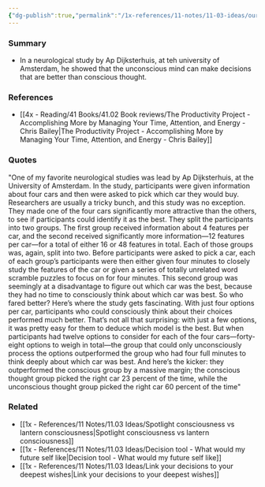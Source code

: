 ```yaml
---
{"dg-publish":true,"permalink":"/1x-references/11-notes/11-03-ideas/our-unconscious-can-make-correct-decisions/","title":"Our unconscious can make correct decisions","created":"2024-02-14T20:18:26.083+03:00","updated":"2024-02-14T20:18:26.083+03:00"}
---
```



### Summary
- In a neurological study by Ap Dijksterhuis, at teh university of Amsterdam, he showed that the unconscious mind can make decisions that are better than conscious thought.

### References
- [[4x - Reading/41 Books/41.02 Book reviews/The Productivity Project - Accomplishing More by Managing Your Time, Attention, and Energy - Chris Bailey\|The Productivity Project - Accomplishing More by Managing Your Time, Attention, and Energy - Chris Bailey]]

### Quotes
"One of my favorite neurological studies was lead by Ap Dijksterhuis, at the University of Amsterdam. In the study, participants were given information about four cars and then were asked to pick which car they would buy. Researchers are usually a tricky bunch, and this study was no exception. They made one of the four cars significantly more attractive than the others, to see if participants could identify it as the best. They split the participants into two groups. The first group received information about 4 features per car, and the second received significantly more information—12 features per car—for a total of either 16 or 48 features in total.
Each of those groups was, again, split into two. Before participants were asked to pick a car, each of each group’s participants were then either given four minutes to closely study the features of the car or given a series of totally unrelated word scramble puzzles to focus on for four minutes. This second group was seemingly at a disadvantage to figure out which car was the best, because they had no time to consciously think about which car was best.
So who fared better?
Here’s where the study gets fascinating. With just four options per car, participants who could consciously think about their choices performed much better. That’s not all that surprising: with just a few options, it was pretty easy for them to deduce which model is the best. But when participants had twelve options to consider for each of the four cars—forty-eight options to weigh in total—the group that could only unconsciously process the options outperformed the group who had four full minutes to think deeply about which car was best. And here’s the kicker: they outperformed the conscious group by a massive margin; the conscious thought group picked the right car 23 percent of the time, while the unconscious thought group picked the right car 60 percent of the time"

### Related
- [[1x - References/11 Notes/11.03 Ideas/Spotlight consciousness vs lantern consciousness\|Spotlight consciousness vs lantern consciousness]]
- [[1x - References/11 Notes/11.03 Ideas/Decision tool - What would my future self like\|Decision tool - What would my future self like]]
- [[1x - References/11 Notes/11.03 Ideas/Link your decisions to your deepest wishes\|Link your decisions to your deepest wishes]]
